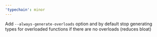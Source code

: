 ```yaml
---
'typechain': minor
---
```


Add `--always-generate-overloads` option and by default stop generating types for overloaded functions if there are no
overloads (reduces bloat)
